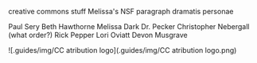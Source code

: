 
creative commons stuff
Melissa's NSF paragraph
dramatis personae
  
 
  Paul Sery
  Beth Hawthorne
  Melissa Dark
  Dr. Pecker
  Christopher Nebergall (what order?)
   Rick Pepper
  Lori Oviatt
  Devon Musgrave
  
  ![.guides/img/CC atribution logo](.guides/img/CC atribution logo.png)